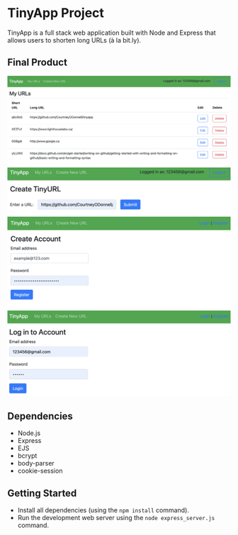 # TinyApp Project

TinyApp is a full stack web application built with Node and Express that allows users to shorten long URLs (à la bit.ly).

## Final Product

!["screenshot of urls index page"](https://github.com/CourtneyODonnell/tinyapp/blob/main/docs/urls-index-page.png?raw=true)
!["screenshot of new url page"](https://github.com/CourtneyODonnell/tinyapp/blob/main/docs/urls-new-page.png?raw=true)
!["screenshot of registration page"](https://github.com/CourtneyODonnell/tinyapp/blob/main/docs/urls-registration-page.png?raw=true)
!["screenshot of login page"](https://github.com/CourtneyODonnell/tinyapp/blob/main/docs/log-in-page.png?raw=true)


## Dependencies

- Node.js
- Express
- EJS
- bcrypt
- body-parser
- cookie-session


## Getting Started

- Install all dependencies (using the `npm install` command).
- Run the development web server using the `node express_server.js` command.